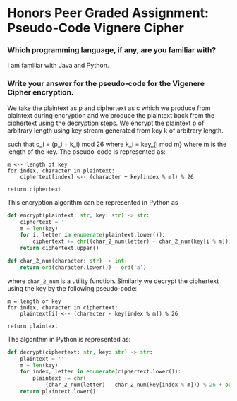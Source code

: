 # Honors Peer Graded Assignment: Pseudo-Code Vignere Cipher

### Which programming language, if any, are you familiar with?

I am familiar with Java and Python.

### Write your answer for the pseudo-code for the Vigenere Cipher encryption.

We take the plaintext as p and ciphertext as c which we produce from plaintext during encryption and
we produce the plaintext back from the ciphertext using the decryption steps. We encrypt the plaintext 
p of arbitrary length using key stream generated from key k of arbitrary length.

such that c_i = (p_i + k_i) mod 26 where k_i = key_{i mod m} where m is the length of the key. The 
pseudo-code is represented as:

```text
m <-- length of key 
for index, character in plaintext:
    ciphertext[index] <-- (character + key[index % m]) % 26

return ciphertext
```

This encryption algorithm can be represented in Python as 

```python
def encrypt(plaintext: str, key: str) -> str:
    ciphertext = ''
    m = len(key)
    for i, letter in enumerate(plaintext.lower()):
        ciphertext += chr((char_2_num(letter) + char_2_num(key[i % m])) % 26 + ord('a'))
    return ciphertext.upper()

def char_2_num(character: str) -> int:
    return ord(character.lower()) - ord('a')
```
   
where `char_2_num` is a utility function. Similarly we decrypt the ciphertext using the key by the 
following pseudo-code:

```text
m = length of key
for index, character in ciphertext:
    plaintext[i] <-- (character - key[index % m]) % 26

return plaintext
```

The algorithm in Python is represented as:

```python
def decrypt(ciphertext: str, key: str) -> str:
    plaintext = ''
    m = len(key)
    for index, letter in enumerate(ciphertext.lower()):
        plaintext += chr(
            (char_2_num(letter) - char_2_num(key[index % m])) % 26 + ord('a'))
    return plaintext.lower()
```
